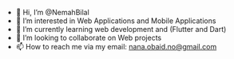 - 👋 Hi, I’m @NemahBilal
- 👀 I’m interested in Web Applications and Mobile Applications
- 🌱 I’m currently learning web development and (Flutter and Dart)
- 💞️ I’m looking to collaborate on Web projects
- 📫 How to reach me via my email: nana.obaid.no@gmail.com

<!---
NemahBilal/NemahBilal is a ✨ special ✨ repository because its `README.md` (this file) appears on your GitHub profile.
You can click the Preview link to take a look at your changes.
--->
